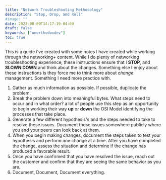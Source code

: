 ```yaml
---
title: "Network Troubleshooting Methodology"
description: "Stop, Drop, and Roll"
#image: ""
date: 2023-08-09T14:17:19-04:00
draft: false
keywords: ["unorthodoxdev"]
toc: true
---
```


This is a guide i've created with some notes I have created while working through the networking+ content. While I do plenty of networking troubleshooting experience, these instructions ensure that I **STOP**, and **SLOWN DOWN** and think about the changes. Something else I enjoy about these instructions is they force me to think more about *change* management. Something I need more practice with.

1. Gather as much information as possible. If possible, duplicate the problem.
2. Break the problem down into meaningful bytes. What steps need to occur and in what order? a lot of people use this step as an opportunity to begin working their way **up** or **down** the OSI Model identifying the processes that take place.
3. Generate a few different hypothesis's and the steps needed to take to resolve these issues. Document these issues somewhere publicly where you and your peers can look back at them.
4. When you begin making changes, document the steps taken to test your hypothesis and perform one change at a time. After you have completed the change, assess the situation and determine if the change has produced a favorable result.
5. Once you have confirmed that you have resolved the issue, reach out the customer and confirm that they are seeing the same behavior as you are.
6. Document, Document, Document everything.
